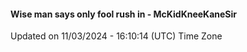 #### Wise man says only fool rush in - McKidKneeKaneSir
Updated on 11/03/2024 - 16:10:14 (UTC) Time Zone
